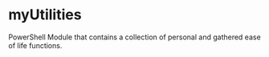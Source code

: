 # myUtilities
PowerShell Module that contains a collection of personal and gathered ease of life functions.
